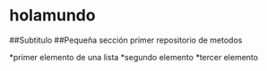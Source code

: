 # holamundo
##Subtitulo
##Pequeña sección
primer repositorio de metodos

*primer elemento de una lista
*segundo elemento
*tercer elemento
